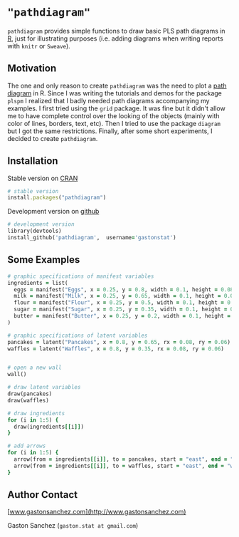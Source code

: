 # `"pathdiagram"`

`pathdiagram` provides simple functions to draw basic PLS path diagrams in [R](http://www.r-project.org/), just for illustrating purposes (i.e. adding diagrams when writing reports with `knitr` or `Sweave`).


## Motivation

The one and only reason to create `pathdiagram` was the need to plot a [path diagram](http://en.wikipedia.org/wiki/Path_analysis_(statistics)) in R. Since I was writing the tutorials and demos for the package `plspm` I realized that I badly needed path diagrams accompanying my examples. I first tried using the `grid` package. It was fine but it didn't allow me to have complete control over the looking of the objects (mainly with color of lines, borders, text, etc). Then I tried to use the package `diagram` but I got the same restrictions. Finally, after some short experiments, I decided to create `pathdiagram`.  


## Installation

Stable version on [CRAN](http://cran.r-project.org/web/packages/pathdiagram/index.html)
```ruby
# stable version 
install.packages("pathdiagram")
```

Development version on [github](https://github.com/gastonstat/pathdiagram)
```ruby
# development version 
library(devtools)
install_github('pathdiagram',  username='gastonstat')
```

## Some Examples

```ruby
# graphic specifications of manifest variables
ingredients = list(
  eggs = manifest("Eggs", x = 0.25, y = 0.8, width = 0.1, height = 0.08),
  milk = manifest("Milk", x = 0.25, y = 0.65, width = 0.1, height = 0.08),
  flour = manifest("Flour", x = 0.25, y = 0.5, width = 0.1, height = 0.08),
  sugar = manifest("Sugar", x = 0.25, y = 0.35, width = 0.1, height = 0.08),
  butter = manifest("Butter", x = 0.25, y = 0.2, width = 0.1, height = 0.08)
)

# graphic specifications of latent variables
pancakes = latent("Pancakes", x = 0.8, y = 0.65, rx = 0.08, ry = 0.06)
waffles = latent("Waffles", x = 0.8, y = 0.35, rx = 0.08, ry = 0.06)


# open a new wall
wall()

# draw latent variables
draw(pancakes)
draw(waffles)

# draw ingredients
for (i in 1:5) {
  draw(ingredients[[i]])
}

# add arrows
for (i in 1:5) {
  arrow(from = ingredients[[i]], to = pancakes, start = "east", end = "west")
  arrow(from = ingredients[[i]], to = waffles, start = "east", end = "west")
}
```

## Author Contact 

[www.gastonsanchez.com](http://www.gastonsanchez.com)

Gaston Sanchez (`gaston.stat at gmail.com`)

